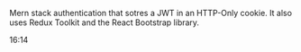 Mern stack authentication that sotres a JWT in an HTTP-Only cookie. It also uses Redux Toolkit and the React Bootstrap library.

16:14